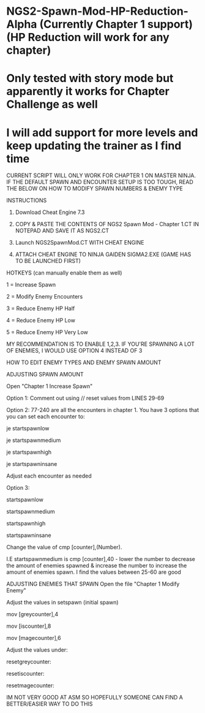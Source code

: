 # NGS2-Spawn-Mod-HP-Reduction-Alpha (Currently Chapter 1 support) (HP Reduction will work for any chapter)
# Only tested with story mode but apparently it works for Chapter Challenge as well
# I will add support for more levels and keep updating the trainer as I find time

CURRENT SCRIPT WILL ONLY WORK FOR CHAPTER 1 ON MASTER NINJA. IF THE DEFAULT SPAWN AND ENCOUNTER SETUP IS TOO TOUGH, READ THE BELOW ON HOW TO MODIFY SPAWN NUMBERS & ENEMY TYPE

INSTRUCTIONS

1. Download Cheat Engine 7.3

2. COPY & PASTE THE CONTENTS OF NGS2 Spawn Mod - Chapter 1.CT IN NOTEPAD AND SAVE IT AS NGS2.CT

2. Launch NGS2SpawnMod.CT WITH CHEAT ENGINE

3. ATTACH CHEAT ENGINE TO NINJA GAIDEN SIGMA2.EXE (GAME HAS TO BE LAUNCHED FIRST)

HOTKEYS (can manually enable them as well)

1 = Increase Spawn

2 = Modify Enemy Encounters

3 = Reduce Enemy HP Half

4 = Reduce Enemy HP Low

5 = Reduce Enemy HP Very Low 

MY RECOMMENDATION IS TO ENABLE 1,2,3. IF YOU'RE SPAWNING A LOT OF ENEMIES, I WOULD USE OPTION 4 INSTEAD OF 3

HOW TO EDIT ENEMY TYPES AND ENEMY SPAWN AMOUNT

ADJUSTING SPAWN AMOUNT

Open "Chapter 1 Increase Spawn"

Option 1: Comment out using // reset values from LINES 29-69

Option 2: 77-240 are all the encounters in chapter 1. You have 3 options that you can set each encounter to: 

je startspawnlow

je startspawnmedium

je startspawnhigh

je startspawninsane

Adjust each encounter as needed

Option 3:

startspawnlow

startspawnmedium

startspawnhigh

startspawninsane

Change the value of cmp [counter],(Number).

I.E startspawnmedium is cmp [counter],40 - lower the number to decrease the amount of enemies spawned & increase the number to increase the amount of enemies spawn. I find the values between 25-60 are good

ADJUSTING ENEMIES THAT SPAWN
Open the file "Chapter 1 Modify Enemy"

Adjust the values in setspawn (initial spawn)
   
   mov [greycounter],4
   
   mov [iscounter],8
   
   mov [magecounter],6
 
Adjust the values under: 

resetgreycounter:

resetiscounter:

resetmagecounter:

IM NOT VERY GOOD AT ASM SO HOPEFULLY SOMEONE CAN FIND A BETTER/EASIER WAY TO DO THIS
